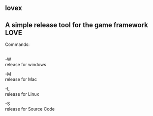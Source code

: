 lovex
----
A simple release tool for the game framework LOVE
----

Commands: <br> <br>


-W <br>
release for windows

-M <br>
release for Mac

-L <br>
release for Linux

-S <br>
release for Source Code


